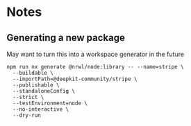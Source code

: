 # Notes

## Generating a new package
May want to turn this into a workspace generator in the future

```
npm run nx generate @nrwl/node:library -- --name=stripe \
  --buildable \
  --importPath=@deepkit-community/stripe \
  --publishable \
  --standaloneConfig \
  --strict \
  --testEnvironment=node \
  --no-interactive \
  --dry-run
```
